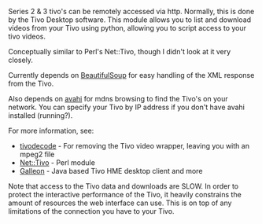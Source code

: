 Series 2 & 3 tivo's can be remotely accessed via http.  Normally, this is done by the Tivo Desktop software.  This module allows you to list and download videos from your Tivo using python, allowing you to script access to your tivo videos.

Conceptually similar to Perl's Net::Tivo, though I didn't look at it very closely.

Currently depends on [BeautifulSoup](http://www.crummy.com/software/BeautifulSoup/) for easy handling of the XML response from the Tivo.

Also depends on [avahi](http://avahi.org/) for mdns browsing to find the Tivo's on your network.  You can specify your Tivo by IP address if you don't have avahi installed (running?).

For more information, see:
  * [tivodecode](http://tivodecode.sourceforge.net/) - For removing the Tivo video wrapper, leaving you with an mpeg2 file
  * [Net::Tivo](http://www.cpan.org/modules/by-module/Net/Net-TiVo-0.09.readme) - Perl module
  * [Galleon](http://galleon.tv/) - Java based Tivo HME desktop client and more

Note that access to the Tivo data and downloads are SLOW.  In order to protect the interactive performance of the Tivo, it heavily constrains the amount of resources the web interface can use.  This is on top of any limitations of the connection you have to your Tivo.
